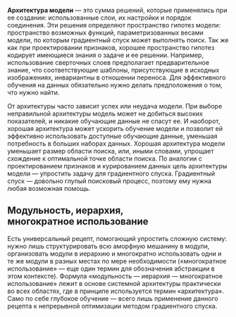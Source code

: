 **Архитектура модели** — это сумма решений, которые применялись при ее создании: использованные слои, их настройки и порядок соединения. Эти решения определяют пространство гипотез модели: пространство возможных функций, параметризованных весами модели, по которым градиентный спуск может выполнять поиск. Так же как при проектировании признаков, хорошее пространство гипотез кодирует имеющиеся знания о задаче и ее решении. Например, использование сверточных слоев предполагает предварительное знание, что соответствующие шаблоны, присутствующие в исходных изображениях, инвариантны в отношении переноса. Для эффективного обучения на данных обязательно нужно делать предположения о том, что нужно найти.

От архитектуры часто зависит успех или неудача модели. При выборе неправильной архитектуры модель может не добиться высоких показателей, и никакие обучающие данные не спасут ее. И наоборот, хорошая архитектура может ускорить обучение модели и позволит ей эффективно использовать доступные обучающие данные, уменьшая потребность в больших наборах данных. Хорошая архитектура модели уменьшает размер области поиска, или, иными словами, упрощает схождение к оптимальной точке области поиска. По аналогии с проектированием признаков и курированием данных цель архитектуры модели — упростить задачу для градиентного спуска. Градиентный спуск — довольно глупый поисковый процесс, поэтому ему нужна любая возможная помощь.

## Модульность, иерархия, многократное использование

Есть универсальный рецепт, помогающий упростить сложную систему: нужно лишь структурировать всю аморфную мешанину в модули, организовать модули в иерархию и многократно использовать одни и те же модули в разных местах по мере необходимости («многократное использование» — еще один термин для обозначения абстракции в этом контексте). Формула «модульность — иерархия — многократное использование» лежит в основе системной архитектуры практически во всех областях, где в принципе используется термин «архитектура». Само по себе глубокое обучение — всего лишь применение данного рецепта к непрерывной оптимизации методом градиентного спуска.